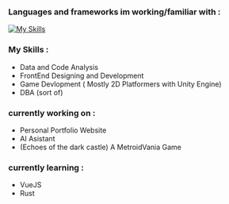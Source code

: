 ### Languages and frameworks im working/familiar with :
[![My Skills](https://skillicons.dev/icons?i=js,ts,html,css,bootstrap,nextjs,nodejs,express,cs,dart,flutter,java,py,mysql,r)](https://skillicons.dev)

### My Skills :
- Data and Code Analysis
- FrontEnd Designing and Development
- Game Devlopment ( Mostly 2D Platformers with Unity Engine)
- DBA (sort of)
  






### currently working on : 
- Personal Portfolio Website
- AI Asistant
- (Echoes of the dark castle) A MetroidVania Game 

### currently learning :
- VueJS
- Rust


<!--
**LordMcKinzie/LordMcKinzie** is a ✨ _special_ ✨ repository because its `README.md` (this file) appears on your GitHub profile.

Here are some ideas to get you started:

- 🔭 I’m currently working on ...
- 🌱 I’m currently learning ...
- 👯 I’m looking to collaborate on ...
- 🤔 I’m looking for help with ...
- 💬 Ask me about ...
- 📫 How to reach me: ...
- 😄 Pronouns: ...
- ⚡ Fun fact: ...
-->
